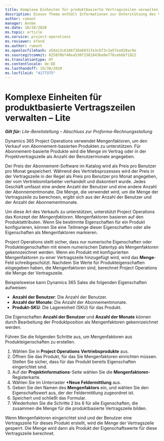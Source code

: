 ```yaml
---
title: Komplexe Einheiten für produktbasierte Vertragszeilen verwalten – Lite
description: Dieses Thema enthält Informationen zur Unterstützung des Verkaufs von abonnementbasierten Produkten.
author: rumant
manager: Annbe
ms.date: 10/28/2020
ms.topic: article
ms.service: project-operations
ms.reviewer: kfend
ms.author: rumant
ms.openlocfilehash: a58a13c8186f36e6031fe3c6f3c3a57ea920ac9e
ms.sourcegitcommit: 625878bf48ea530f3381843be0e778cebbbf1922
ms.translationtype: HT
ms.contentlocale: de-DE
ms.lasthandoff: 10/30/2020
ms.locfileid: "4177375"
---
```

# <a name="manage-complex-units-for-product-based-contract-lines---lite"></a>Komplexe Einheiten für produktbasierte Vertragszeilen verwalten – Lite

_**Gilt für:** Lite-Bereitstellung – Abschluss zur Proforma-Rechnungsstellung_

Dynamics 365 Project Operations verwendet Mengenfaktoren, um den Verkauf von Abonnement-basierten Produkten zu unterstützen. Für Abonnement-basierte Produkte wird die Menge im Vertrag oder in der Projektvertragszeile als Anzahl der Benutzermonate angegeben.

Der Preis der Abonnement-Software im Katalog wird als Preis pro Benutzer pro Monat gespeichert. Während des Vertriebsprozesses wird der Preis in der Vertragszeile in der Regel als Preis pro Benutzer pro Monat angegeben, der vom Vertriebsmitarbeiter verhandelt und diskontiert wurde. Jedes Geschäft umfasst eine andere Anzahl der Benutzer und eine andere Anzahl der Abonnementmonate. Die Menge, die verwendet wird, um die Menge der Vertragszeile zu berechnen, ergibt sich aus der Anzahl der Benutzer und der Anzahl der Abonnementmonate.

Um diese Art des Verkaufs zu unterstützen, unterstützt Project Operations das Konzept der *Mengenfaktoren*. Mengenfaktoren basieren auf den Produktattributen. Wenn Sie bestimmte Eigenschaften für ein Produkt konfigurieren, können Sie eine Teilmenge dieser Eigenschaften oder alle Eigenschaften als Mengenfaktoren markieren.

Project Operations stellt sicher, dass nur numerische Eigenschaften oder Produkteigenschaften mit einem numerischen Datentyp als Mengenfaktoren gekennzeichnet werden. Wenn ein Produkt mit konfigurierten Mengenfaktoren zu einer Vertragszeile hinzugefügt wird, wird das **Menge**-Feld schreibgeschützt. Nachdem Sie Werte für Produkteigenschaften eingegeben haben, die Mengenfaktoren sind, berechnet Project Operations die Menge der Vertragszeile.

Beispielsweise kann Dynamics 365 Sales die folgenden Eigenschaften aufweisen:

- **Anzahl der Benutzer**: Die Anzahl der Benutzer.
- **Anzahl der Monate**: Die Anzahl der Abonnementmonate.
- **Produkt-SKU**: Die Lagereinheit (SKU) für das Produkt.

Die Eigenschaften **Anzahl der Benutzer** und **Anzahl der Monate** können durch Bearbeitung der Produktposition als Mengenfaktoren gekennzeichnet werden.

Führen Sie die folgenden Schritte aus, um Mengenfaktoren aus Produkteigenschaften zu erstellen.

1. Wählen Sie in **Project Operations** **Vertriebsprodukte** aus.
2. Öffnen Sie das Produkt, für das Sie Mengenfaktoren einrichten müssen. Stellen Sie sicher, dass für das Produkt bereits Eigenschaften eingerichtet sind.
3. Auf der **Projektinformations**-Seite wählen Sie die **Mengenfaktoren**-Registerkarte.
4. Wählen Sie im Unterraster **+Neue Feldermittlung** aus.
5. Geben Sie den Namen des **Mengenfaktors** ein, und wählen Sie den Eigenschaftswert aus, der der Feldermittlung zugeordnet ist.
6. Speichert und schließt das Formular.
7. Wiederholen Sie die Schritte 2 bis 6 für alle Eigenschaften, die zusammen die Menge für die produktbasierte Vertragszeile bilden.

Wenn Mengenfaktoren eingerichtet sind und der Benutzer eine Vertragszeile für dieses Produkt erstellt, wird die Menge der Vertragszeile gesperrt. Die Menge wird dann als Produkt der Eigenschaftswerte für diese Vertragszeile berechnet.

